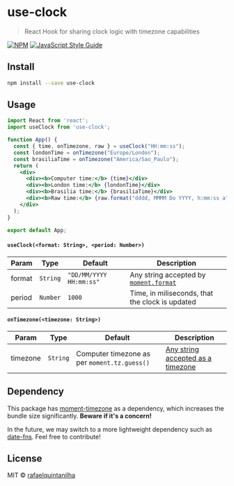 # use-clock

> React Hook for sharing clock logic with timezone capabilities

[![NPM](https://img.shields.io/npm/v/use-clock.svg)](https://www.npmjs.com/package/use-clock) [![JavaScript Style Guide](https://img.shields.io/badge/code_style-standard-brightgreen.svg)](https://standardjs.com)

## Install

```bash
npm install --save use-clock
```

## Usage

```jsx
import React from 'react';
import useClock from 'use-clock';

function App() {
  const { time, onTimezone, raw } = useClock("HH:mm:ss");
  const londonTime = onTimezone("Europe/London");
  const brasiliaTime = onTimezone("America/Sao_Paulo");
  return (
    <div>
      <div><b>Computer time:</b> {time}</div>
      <div><b>London time:</b> {londonTime}</div>
      <div><b>Brasilia time:</b> {brasiliaTime}</div>
      <div><b>Raw time:</b> {raw.format("dddd, MMMM Do YYYY, h:mm:ss a")}</div>
    </div>
  );
}

export default App;
```

#### `useClock(<format: String>, <period: Number>)`
Param | Type | Default | Description
--- | --- | --- | ---
format | `String` | `"DD/MM/YYYY HH:mm:ss"` | Any string accepted by [`moment.format`](https://momentjs.com/docs/#/displaying/format/)
period | `Number` | `1000` | Time, in miliseconds, that the clock is updated

#### `onTimezone(<timezone: String>)`
Param | Type | Default | Description
--- | --- | --- | ---
timezone | `String` | Computer timezone as per `moment.tz.guess()` | [Any string accepted as a timezone](//en.wikipedia.org/wiki/List_of_tz_database_time_zones)

## Dependency

This package has [moment-timezone](https://github.com/moment/moment-timezone) as a dependency, which increases the bundle size significantly. **Beware if it's a concern!**

In the future, we may switch to a more lightweight dependency such as [date-fns](https://date-fns.org/). Feel free to contribute!

## License

MIT © [rafaelquintanilha](https://github.com/rafaelquintanilha)
